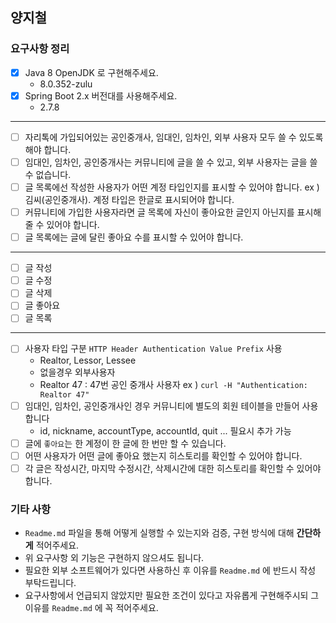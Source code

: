 양지철
---
### 요구사항 정리
- [x] Java 8 OpenJDK 로 구현해주세요.
    - 8.0.352-zulu
- [x] Spring Boot 2.x 버전대를 사용해주세요.
    - 2.7.8
---
- [ ] 자리톡에 가입되어있는 공인중개사, 임대인, 임차인, 외부 사용자 모두 쓸 수 있도록 해야 합니다.
- [ ] 임대인, 임차인, 공인중개사는 커뮤니티에 글을 쓸 수 있고, 외부 사용자는 글을 쓸 수 없습니다.
- [ ] 글 목록에선 작성한 사용자가 어떤 계정 타입인지를 표시할 수 있어야 합니다. ex ) 김씨(공인중개사). 계정 타입은 한글로 표시되어야 합니다.
- [ ] 커뮤니티에 가입한 사용자라면 글 목록에 자신이 좋아요한 글인지 아닌지를 표시해줄 수 있어야 합니다.
- [ ] 글 목록에는 글에 달린 좋아요 수를 표시할 수 있어야 합니다.
---
- [ ] 글 작성
- [ ] 글 수정
- [ ] 글 삭제
- [ ] 글 좋아요
- [ ] 글 목록
---
- [ ] 사용자 타입 구분 `HTTP Header Authentication Value Prefix` 사용
    - Realtor, Lessor, Lessee
    - 없을경우 외부사용자
    - Realtor 47 : 47번 공인 중개사 사용자 ex ) `curl -H "Authentication: Realtor 47"`
- [ ] 임대인, 임차인, 공인중개사인 경우 커뮤니티에 별도의 회원 테이블을 만들어 사용합니다
    - id, nickname, accountType, accountId, quit ... 필요시 추가 가능
- [ ] 글에 `좋아요`는 한 계정이 한 글에 한 번만 할 수 있습니다.
- [ ] 어떤 사용자가 어떤 글에 좋아요 했는지 히스토리를 확인할 수 있어야 합니다.
- [ ] 각 글은 작성시간, 마지막 수정시간, 삭제시간에 대한 히스토리를 확인할 수 있어야 합니다.

### 기타 사항
- `Readme.md` 파일을 통해 어떻게 실행할 수 있는지와 검증, 구현 방식에 대해 **간단하게** 적어주세요.
- 위 요구사항 외 기능은 구현하지 않으셔도 됩니다.
- 필요한 외부 소프트웨어가 있다면 사용하신 후 이유를 `Readme.md` 에 반드시 작성 부탁드립니다.
- 요구사항에서 언급되지 않았지만 필요한 조건이 있다고 자유롭게 구현해주시되 그 이유를 `Readme.md` 에 꼭 적어주세요.